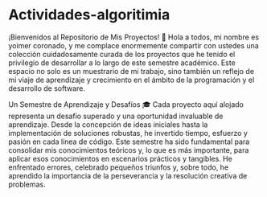 # Actividades-algoritimia
¡Bienvenidos al Repositorio de Mis Proyectos! 👋
Hola a todos, mi nombre es yoimer coronado, y me complace enormemente compartir con ustedes una colección cuidadosamente curada de los proyectos que he tenido el privilegio de desarrollar a lo largo de este semestre académico. Este espacio no solo es un muestrario de mi trabajo, sino también un reflejo de mi viaje de aprendizaje y crecimiento en el ámbito de la programación y el desarrollo de software.

Un Semestre de Aprendizaje y Desafíos 🎓
Cada proyecto aquí alojado representa un desafío superado y una oportunidad invaluable de aprendizaje. Desde la concepción de ideas iniciales hasta la implementación de soluciones robustas, he invertido tiempo, esfuerzo y pasión en cada línea de código. Este semestre ha sido fundamental para consolidar mis conocimientos teóricos y, lo que es más importante, para aplicar esos conocimientos en escenarios prácticos y tangibles. He enfrentado errores, celebrado pequeños triunfos y, sobre todo, he aprendido la importancia de la perseverancia y la resolución creativa de problemas.
